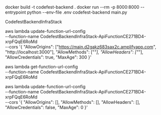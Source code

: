 docker build -t codefest-backend .
docker run --rm -p 8000:8000 --entrypoint python --env-file .env codefest-backend main.py

CodefestBackendInfraStack

aws lambda update-function-url-config \
 --function-name CodefestBackendInfraStack-ApiFunctionCE271BD4-xrpFQqE6RoMd \
 --cors '{
"AllowOrigins": ["https://main.d2gakz683sax2c.amplifyapp.com", "http://localhost:3000"],
"AllowMethods": ["*"],
"AllowHeaders": ["*"],
"AllowCredentials": true,
"MaxAge": 300
}'

aws lambda get-function-url-config \
 --function-name CodefestBackendInfraStack-ApiFunctionCE271BD4-xrpFQqE6RoMd

aws lambda update-function-url-config \
 --function-name CodefestBackendInfraStack-ApiFunctionCE271BD4-xrpFQqE6RoMd \
 --cors '{
"AllowOrigins": [],
"AllowMethods": [],
"AllowHeaders": [],
"AllowCredentials": false,
"MaxAge": 0
}'
